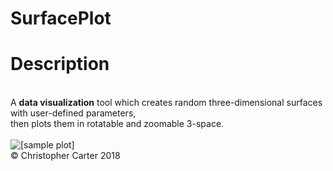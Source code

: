 # SurfacePlot
<h1> Description</h1><br>
A <b>data visualization</b> tool which creates random three-dimensional surfaces with user-defined parameters,<br>
then plots them in rotatable and zoomable 3-space.<br>
<br>
<img src="./Content/surfaceplot.png" alt="[sample plot]">
<br>
&copy; Christopher Carter 2018
